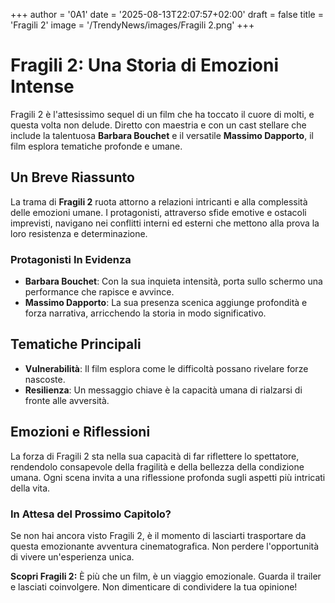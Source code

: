 +++
author = '0A1'
date = '2025-08-13T22:07:57+02:00'
draft = false
title = 'Fragili 2'
image = '/TrendyNews/images/Fragili 2.png'
+++

# Fragili 2: Una Storia di Emozioni Intense

Fragili 2 è l'attesissimo sequel di un film che ha toccato il cuore di molti, e questa volta non delude. Diretto con maestria e con un cast stellare che include la talentuosa **Barbara Bouchet** e il versatile **Massimo Dapporto**, il film esplora tematiche profonde e umane.

## Un Breve Riassunto

La trama di **Fragili 2** ruota attorno a relazioni intricanti e alla complessità delle emozioni umane. I protagonisti, attraverso sfide emotive e ostacoli imprevisti, navigano nei conflitti interni ed esterni che mettono alla prova la loro resistenza e determinazione.

### Protagonisti In Evidenza

- **Barbara Bouchet**: Con la sua inquieta intensità, porta sullo schermo una performance che rapisce e avvince.
- **Massimo Dapporto**: La sua presenza scenica aggiunge profondità e forza narrativa, arricchendo la storia in modo significativo.

## Tematiche Principali

- **Vulnerabilità**: Il film esplora come le difficoltà possano rivelare forze nascoste.
- **Resilienza**: Un messaggio chiave è la capacità umana di rialzarsi di fronte alle avversità.

## Emozioni e Riflessioni

La forza di Fragili 2 sta nella sua capacità di far riflettere lo spettatore, rendendolo consapevole della fragilità e della bellezza della condizione umana. Ogni scena invita a una riflessione profonda sugli aspetti più intricati della vita.

### In Attesa del Prossimo Capitolo?

Se non hai ancora visto Fragili 2, è il momento di lasciarti trasportare da questa emozionante avventura cinematografica. Non perdere l'opportunità di vivere un'esperienza unica.

**Scopri Fragili 2:** È più che un film, è un viaggio emozionale. Guarda il trailer e lasciati coinvolgere. Non dimenticare di condividere la tua opinione!